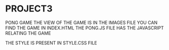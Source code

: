 # PROJECT3
PONG GAME
THE VIEW OF THE GAME IS IN THE IMAGES FILE
YOU CAN FIND THE GAME IN INDEX.HTML
THE PONG.JS FILE HAS THE JAVASCRIPT  RELATING THE GAME

THE STYLE IS PRESENT IN STYLE.CSS FILE
